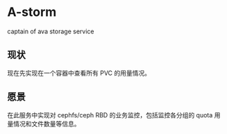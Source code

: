 # A-storm

captain of ava storage service

## 现状

现在先实现在一个容器中查看所有 PVC 的用量情况。

## 愿景

在此服务中实现对 cephfs/ceph RBD 的业务监控，包括监控各分组的 quota 用量情况和文件数量等信息。
